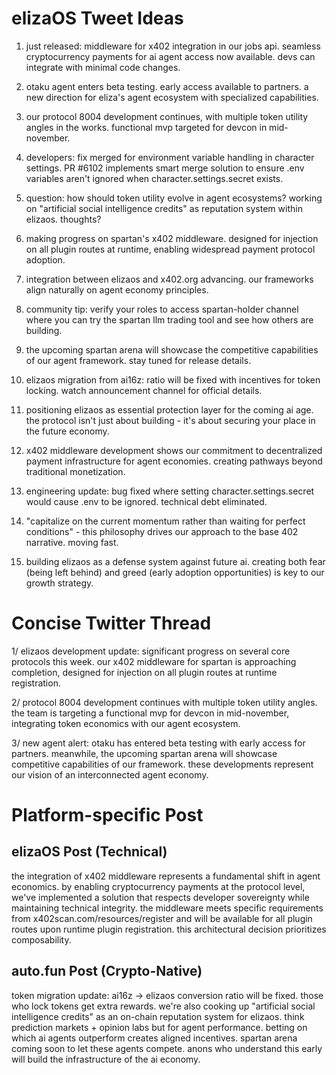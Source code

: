 # elizaOS Tweet Ideas

1. just released: middleware for x402 integration in our jobs api. seamless cryptocurrency payments for ai agent access now available. devs can integrate with minimal code changes.

2. otaku agent enters beta testing. early access available to partners. a new direction for eliza's agent ecosystem with specialized capabilities.

3. our protocol 8004 development continues, with multiple token utility angles in the works. functional mvp targeted for devcon in mid-november.

4. developers: fix merged for environment variable handling in character settings. PR #6102 implements smart merge solution to ensure .env variables aren't ignored when character.settings.secret exists.

5. question: how should token utility evolve in agent ecosystems? working on "artificial social intelligence credits" as reputation system within elizaos. thoughts?

6. making progress on spartan's x402 middleware. designed for injection on all plugin routes at runtime, enabling widespread payment protocol adoption.

7. integration between elizaos and x402.org advancing. our frameworks align naturally on agent economy principles.

8. community tip: verify your roles to access spartan-holder channel where you can try the spartan llm trading tool and see how others are building.

9. the upcoming spartan arena will showcase the competitive capabilities of our agent framework. stay tuned for release details.

10. elizaos migration from ai16z: ratio will be fixed with incentives for token locking. watch announcement channel for official details.

11. positioning elizaos as essential protection layer for the coming ai age. the protocol isn't just about building - it's about securing your place in the future economy.

12. x402 middleware development shows our commitment to decentralized payment infrastructure for agent economies. creating pathways beyond traditional monetization.

13. engineering update: bug fixed where setting character.settings.secret would cause .env to be ignored. technical debt eliminated.

14. "capitalize on the current momentum rather than waiting for perfect conditions" - this philosophy drives our approach to the base 402 narrative. moving fast.

15. building elizaos as a defense system against future ai. creating both fear (being left behind) and greed (early adoption opportunities) is key to our growth strategy.

# Concise Twitter Thread

1/ elizaos development update: significant progress on several core protocols this week. our x402 middleware for spartan is approaching completion, designed for injection on all plugin routes at runtime registration.

2/ protocol 8004 development continues with multiple token utility angles. the team is targeting a functional mvp for devcon in mid-november, integrating token economics with our agent ecosystem.

3/ new agent alert: otaku has entered beta testing with early access for partners. meanwhile, the upcoming spartan arena will showcase competitive capabilities of our framework. these developments represent our vision of an interconnected agent economy.

# Platform-specific Post

## elizaOS Post (Technical)
the integration of x402 middleware represents a fundamental shift in agent economics. by enabling cryptocurrency payments at the protocol level, we've implemented a solution that respects developer sovereignty while maintaining technical integrity. the middleware meets specific requirements from x402scan.com/resources/register and will be available for all plugin routes upon runtime plugin registration. this architectural decision prioritizes composability.

## auto.fun Post (Crypto-Native)
token migration update: ai16z → elizaos conversion ratio will be fixed. those who lock tokens get extra rewards. we're also cooking up "artificial social intelligence credits" as an on-chain reputation system for elizaos. think prediction markets + opinion labs but for agent performance. betting on which ai agents outperform creates aligned incentives. spartan arena coming soon to let these agents compete. anons who understand this early will build the infrastructure of the ai economy.